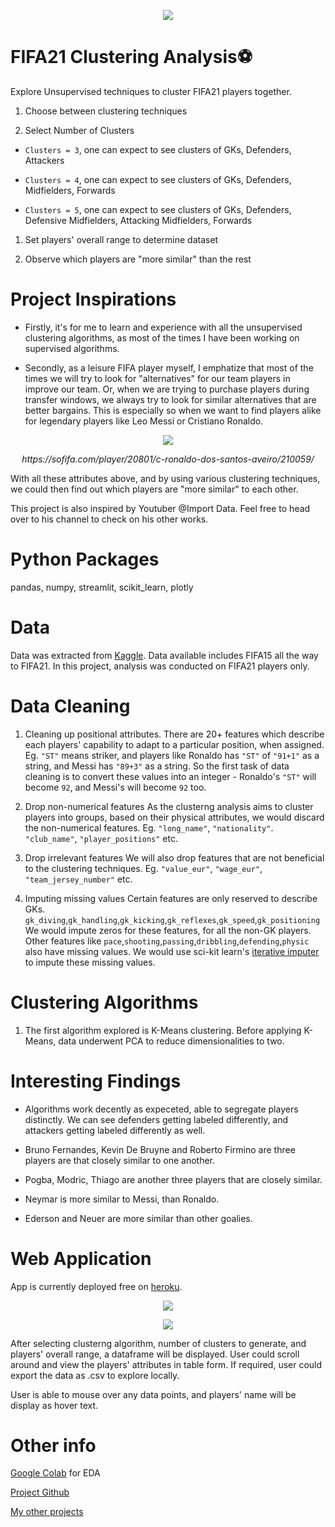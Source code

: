 <p align="center">
    <img src="./cover_pic.jpeg">
</p>

# FIFA21 Clustering Analysis⚽
Explore Unsupervised techniques to cluster FIFA21 players together.

1. Choose between clustering techniques

2. Select Number of Clusters

- `Clusters = 3`, one can expect to see clusters of GKs, Defenders, Attackers 

- `Clusters = 4`, one can expect to see clusters of GKs, Defenders, Midfielders, Forwards

- `Clusters = 5`, one can expect to see clusters of GKs, Defenders, Defensive Midfielders, Attacking Midfielders, Forwards

1. Set players' overall range to determine dataset

2. Observe which players are "more similar" than the rest

# Project Inspirations
- Firstly, it's for me to learn and experience with all the unsupervised clustering algorithms, as most of the times I have been working on supervised algorithms. 

- Secondly, as a leisure FIFA player myself, I emphatize that most of the times we will try to look for "alternatives" for our team players in improve our team. Or, when we are trying to purchase players during transfer windows, we always try to look for similar alternatives that are better bargains. This is especially so when we want to find players alike for legendary players like Leo Messi or Cristiano Ronaldo. 

<p align="center">
    <img src="./ronaldo.png">
</p>

<p align="center">
    <i> https://sofifa.com/player/20801/c-ronaldo-dos-santos-aveiro/210059/
    </i>
</p>

With all these attributes above, and by using various clustering techniques, we could then find out which players are "more similar" to each other. 

This project is also inspired by Youtuber @Import Data. Feel free to head over to his channel to check on his other works. 

# Python Packages
pandas, numpy, streamlit, scikit_learn, plotly

# Data
Data was extracted from [Kaggle](https://www.kaggle.com/stefanoleone992/fifa-21-complete-player-dataset). Data available includes FIFA15 all the way to FIFA21. In this project, analysis was conducted on FIFA21 players only.

# Data Cleaning
1. Cleaning up positional attributes. 
There are 20+ features which describe each players' capability to adapt to a particular position, when assigned. Eg. `"ST"` means striker, and players like Ronaldo has `"ST"` of `"91+1"` as a string, and Messi has `"89+3"` as a string. So the first task of data cleaning is to convert these values into an integer - Ronaldo's `"ST"` will become `92`, and Messi's will become `92` too. 

2. Drop non-numerical features
As the clusterng analysis aims to cluster players into groups, based on their physical attributes, we would discard the non-numerical features. Eg. `"long_name"`, `"nationality"`. `"club_name"`, `"player_positions"` etc. 

3. Drop irrelevant features
We will also drop features that are not beneficial to the clustering techniques. Eg. `"value_eur"`, `"wage_eur"`, `"team_jersey_number"` etc. 

4. Imputing missing values
Certain features are only reserved to describe GKs. `gk_diving`,`gk_handling`,`gk_kicking`,`gk_reflexes`,`gk_speed`,`gk_positioning`
We would impute zeros for these features, for all the non-GK players. 
Other features like `pace`,`shooting`,`passing`,`dribbling`,`defending`,`physic` also have missing values. We would use sci-kit learn's [iterative imputer](https://scikit-learn.org/stable/modules/generated/sklearn.impute.IterativeImputer.html) to impute these missing values. 


# Clustering Algorithms
1. The first algorithm explored is K-Means clustering. Before applying K-Means, data underwent PCA to reduce dimensionalities to two. 


# Interesting Findings
- Algorithms work decently as expeceted, able to segregate players distinctly. We can see defenders getting labeled differently, and attackers getting labeled differently as well. 

- Bruno Fernandes, Kevin De Bruyne and Roberto Firmino are three players are that closely similar to one another.

- Pogba, Modric, Thiago are another three players that are closely similar. 

- Neymar is more similar to Messi, than Ronaldo.

- Ederson and Neuer are more similar than other goalies. 

# Web Application
App is currently deployed free on [heroku](https://chek-fifa21-app.herokuapp.com/). 

<p align="center">
    <img src="./app_pic.png">
</p>

<p align="center">
    <img src="./fifa_cluster.png">
</p>

After selecting clusterng algorithm, number of clusters to generate, and players' overall range, a dataframe will be displayed. User could scroll around and view the players' attributes in table form. If required, user could export the data as .csv to explore locally. 

User is able to mouse over any data points, and players' name will be display as hover text. 

# Other info
[Google Colab](https://colab.research.google.com/drive/1gtVNCDrjNk1yQCwCL21zIPHLkp7LdWvV?usp=sharing) for EDA

[Project Github](https://github.com/chekwei4/FIFA21_App)

[My other projects](https://chekwei4.github.io/Chek_Wei_Portfolio/)
